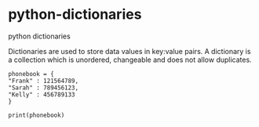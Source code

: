 # python-dictionaries
python dictionaries

Dictionaries are used to store data values in key:value pairs.
A dictionary is a collection which is unordered, changeable and does not allow duplicates.

```
phonebook = {
"Frank" : 121564789,
"Sarah" : 789456123,
"Kelly" : 456789133
}

print(phonebook)
```
